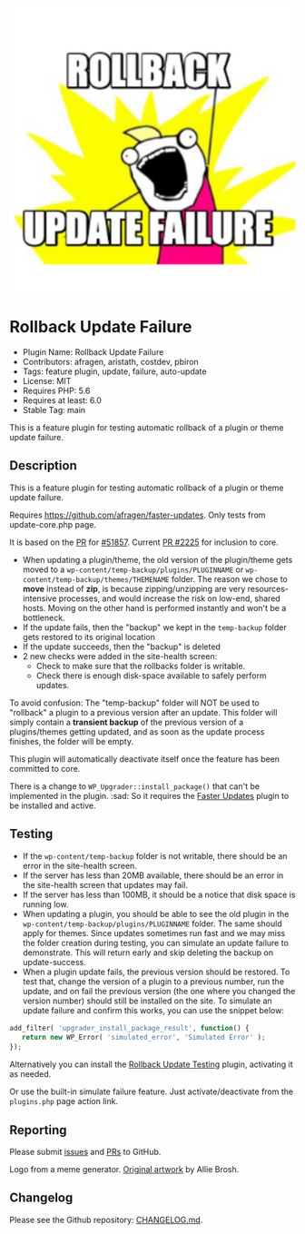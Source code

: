 ![Rollback Update Failure](./.wordpress-org/icon.svg)

# Rollback Update Failure

* Plugin Name: Rollback Update Failure
* Contributors: afragen, aristath, costdev, pbiron
* Tags: feature plugin, update, failure, auto-update
* License: MIT
* Requires PHP: 5.6
* Requires at least: 6.0
* Stable Tag: main

This is a feature plugin for testing automatic rollback of a plugin or theme update failure.

## Description

This is a feature plugin for testing automatic rollback of a plugin or theme update failure.

Requires https://github.com/afragen/faster-updates. Only tests from update-core.php page.

It is based on the [PR](https://github.com/WordPress/wordpress-develop/pull/1492) for [#51857](https://core.trac.wordpress.org/ticket/51857). Current [PR #2225](https://github.com/WordPress/wordpress-develop/pull/2225/) for inclusion to core.

* When updating a plugin/theme, the old version of the plugin/theme gets moved to a `wp-content/temp-backup/plugins/PLUGINNAME` or `wp-content/temp-backup/themes/THEMENAME` folder. The reason we chose to **move** instead of **zip**, is because zipping/unzipping are very resources-intensive processes, and would increase the risk on low-end, shared hosts. Moving on the other hand is performed instantly and won't be a bottleneck.
* If the update fails, then the "backup" we kept in the `temp-backup` folder gets restored to its original location
* If the update succeeds, then the "backup" is deleted
* 2 new checks were added in the site-health screen:
  * Check to make sure that the rollbacks folder is writable.
  * Check there is enough disk-space available to safely perform updates.

To avoid confusion: The "temp-backup" folder will NOT be used to "rollback" a plugin to a previous version after an update. This folder will simply contain a **transient backup** of the previous version of a plugins/themes getting updated, and as soon as the update process finishes, the folder will be empty.

This plugin will automatically deactivate itself once the feature has been committed to core.

There is a change to `WP_Upgrader::install_package()` that can't be implemented in the plugin. :sad: So it requires the [Faster Updates](https://github.com/afragen/faster-updates) plugin to be installed and active.

## Testing

* If the `wp-content/temp-backup` folder is not writable, there should be an error in the site-health screen.
* If the server has less than 20MB available, there should be an error in the site-health screen that updates may fail.
* If the server has less than 100MB, it should be a notice that disk space is running low.
* When updating a plugin, you should be able to see the old plugin in the `wp-content/temp-backup/plugins/PLUGINNAME` folder. The same should apply for themes. Since updates sometimes run fast and we may miss the folder creation during testing, you can simulate an update failure to demonstrate. This will return early and skip deleting the backup on update-success.
* When a plugin update fails, the previous version should be restored. To test that, change the version of a plugin to a previous number, run the update, and on fail the previous version (the one where you changed the version number) should still be installed on the site. To simulate an update failure and confirm this works, you can use the snippet below:

```php
add_filter( 'upgrader_install_package_result', function() {
   return new WP_Error( 'simulated_error', 'Simulated Error' );
});
```

Alternatively you can install the [Rollback Update Testing](https://gist.github.com/afragen/80b68a6c8826ab37025b05d4519bb4bf) plugin, activating it as needed.

Or use the built-in simulate failure feature. Just activate/deactivate from the `plugins.php` page action link.

## Reporting

Please submit [issues](https://github.com/afragen/rollback-update-failure/issues) and [PRs](https://github.com/afragen/rollback-update-failure/pulls) to GitHub.

Logo from a meme generator. [Original artwork](http://hyperboleandahalf.blogspot.com/2010/06/this-is-why-ill-never-be-adult.html) by Allie Brosh.

## Changelog

Please see the Github repository: [CHANGELOG.md](https://github.com/afragen/rollback-update-failure/blob/main/CHANGELOG.md).
